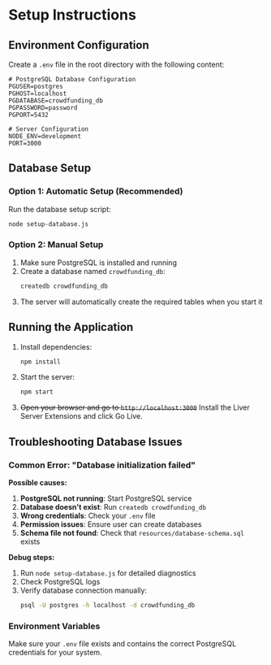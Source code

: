 # Setup Instructions

## Environment Configuration

Create a `.env` file in the root directory with the following content:

```
# PostgreSQL Database Configuration
PGUSER=postgres
PGHOST=localhost
PGDATABASE=crowdfunding_db
PGPASSWORD=password
PGPORT=5432

# Server Configuration
NODE_ENV=development
PORT=3000
```

## Database Setup

### Option 1: Automatic Setup (Recommended)
Run the database setup script:
```bash
node setup-database.js
```

### Option 2: Manual Setup
1. Make sure PostgreSQL is installed and running
2. Create a database named `crowdfunding_db`:
   ```bash
   createdb crowdfunding_db
   ```
3. The server will automatically create the required tables when you start it

## Running the Application

1. Install dependencies:
   ```bash
   npm install
   ```

2. Start the server:
   ```bash
   npm start
   ```

3. ~~Open your browser and go to `http://localhost:3000`~~
Install the Liver Server Extensions and click Go Live.


## Troubleshooting Database Issues

### Common Error: "Database initialization failed"

**Possible causes:**
1. **PostgreSQL not running**: Start PostgreSQL service
2. **Database doesn't exist**: Run `createdb crowdfunding_db`
3. **Wrong credentials**: Check your `.env` file
4. **Permission issues**: Ensure user can create databases
5. **Schema file not found**: Check that `resources/database-schema.sql` exists

**Debug steps:**
1. Run `node setup-database.js` for detailed diagnostics
2. Check PostgreSQL logs
3. Verify database connection manually:
   ```bash
   psql -U postgres -h localhost -d crowdfunding_db
   ```

### Environment Variables
Make sure your `.env` file exists and contains the correct PostgreSQL credentials for your system.
